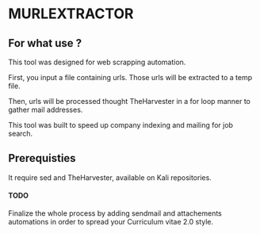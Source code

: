# MURLEXTRACTOR

## For what use ?

This tool was designed for web scrapping automation.

First, you input a file containing urls. Those urls will be extracted to a temp file.

Then, urls will be processed thought TheHarvester in a for loop manner to gather mail addresses.

This tool was built to speed up company indexing and mailing for job search. 


## Prerequisties

It require sed and TheHarvester, available on Kali repositories.

#### TODO

Finalize the whole process by adding sendmail and attachements automations
in order to spread your Curriculum vitae 2.0 style.
